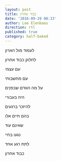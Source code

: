 ```yaml
---
layout: post
title: כבוד אחרון
date: '2016-09-29 08:33'
author: Lee Elenbaas
direction: rtl
published: true
category: half-baked
---
```


לעמוד מול הארון

לחלוק כבוד אחרון

עם עצמי

עם מחשבותי

על מה האדם שבפנים

היה בעבורי

להיזכר ברגעים

בהם חיים אלו

שאינם עוד

נגעו בחיי

לתת רגע אחד

כבוד אחרון
